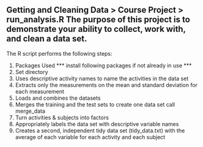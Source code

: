 Getting and Cleaning Data > Course Project > run_analysis.R
The purpose of this project is to demonstrate your ability to collect, work with, and clean a data set.
-----

The R script performs the following steps:
1. Packages Used *** install following packages if not already in use ***
2. Set directory
3. Uses descriptive activity names to name the activities in the data set
4. Extracts only the measurements on the mean and standard deviation for each measurement
5. Loads and combines the datasets
6. Merges the training and the test sets to create one data set call merge_data
7. Turn activities & subjects into factors
8. Appropriately labels the data set with descriptive variable names
9. Creates a second, independent tidy data set (tidy_data.txt) with the average of each variable for each activity and each subject